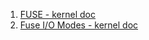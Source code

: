  1. [FUSE - kernel doc](https://www.kernel.org/doc/html/latest/filesystems/fuse.html)
 2. [Fuse I/O Modes - kernel doc](https://www.kernel.org/doc/html/latest/filesystems/fuse-io.html)
